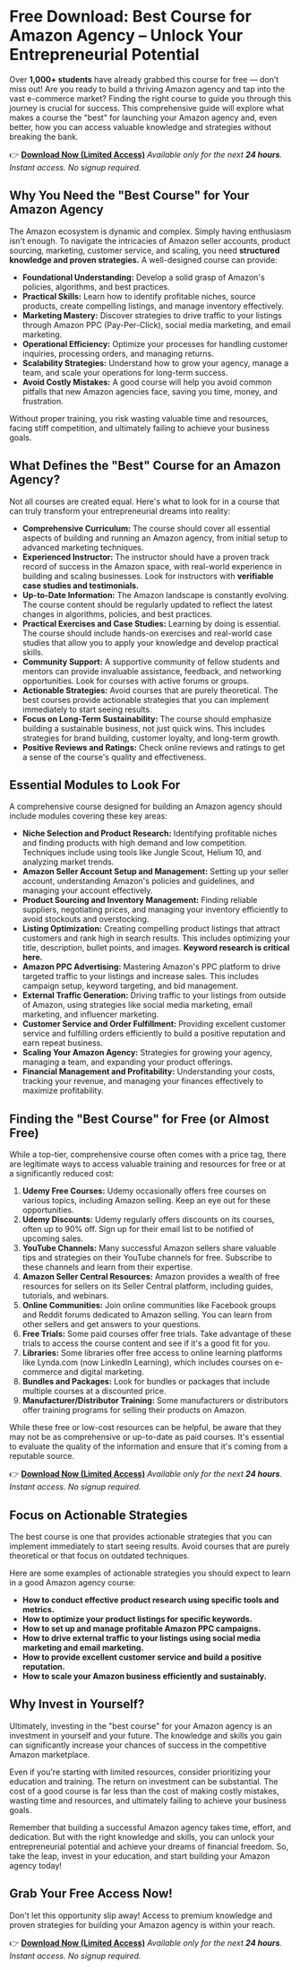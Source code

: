 # Free Download: Best Course for Amazon Agency – Unlock Your Entrepreneurial Potential

Over **1,000+ students** have already grabbed this course for free — don’t miss out!
Are you ready to build a thriving Amazon agency and tap into the vast e-commerce market? Finding the right course to guide you through this journey is crucial for success. This comprehensive guide will explore what makes a course the "best" for launching your Amazon agency and, even better, how you can access valuable knowledge and strategies without breaking the bank.

👉 [**Download Now (Limited Access)**](https://udemywork.com/best-course-for-amazon-agency)
_Available only for the next **24 hours**. Instant access. No signup required._

## Why You Need the "Best Course" for Your Amazon Agency

The Amazon ecosystem is dynamic and complex. Simply having enthusiasm isn't enough. To navigate the intricacies of Amazon seller accounts, product sourcing, marketing, customer service, and scaling, you need **structured knowledge and proven strategies.** A well-designed course can provide:

*   **Foundational Understanding:** Develop a solid grasp of Amazon's policies, algorithms, and best practices.
*   **Practical Skills:** Learn how to identify profitable niches, source products, create compelling listings, and manage inventory effectively.
*   **Marketing Mastery:** Discover strategies to drive traffic to your listings through Amazon PPC (Pay-Per-Click), social media marketing, and email marketing.
*   **Operational Efficiency:** Optimize your processes for handling customer inquiries, processing orders, and managing returns.
*   **Scalability Strategies:** Understand how to grow your agency, manage a team, and scale your operations for long-term success.
*   **Avoid Costly Mistakes:** A good course will help you avoid common pitfalls that new Amazon agencies face, saving you time, money, and frustration.

Without proper training, you risk wasting valuable time and resources, facing stiff competition, and ultimately failing to achieve your business goals.

## What Defines the "Best" Course for an Amazon Agency?

Not all courses are created equal. Here's what to look for in a course that can truly transform your entrepreneurial dreams into reality:

*   **Comprehensive Curriculum:** The course should cover all essential aspects of building and running an Amazon agency, from initial setup to advanced marketing techniques.
*   **Experienced Instructor:** The instructor should have a proven track record of success in the Amazon space, with real-world experience in building and scaling businesses. Look for instructors with **verifiable case studies and testimonials.**
*   **Up-to-Date Information:** The Amazon landscape is constantly evolving. The course content should be regularly updated to reflect the latest changes in algorithms, policies, and best practices.
*   **Practical Exercises and Case Studies:** Learning by doing is essential. The course should include hands-on exercises and real-world case studies that allow you to apply your knowledge and develop practical skills.
*   **Community Support:** A supportive community of fellow students and mentors can provide invaluable assistance, feedback, and networking opportunities. Look for courses with active forums or groups.
*   **Actionable Strategies:** Avoid courses that are purely theoretical. The best courses provide actionable strategies that you can implement immediately to start seeing results.
*   **Focus on Long-Term Sustainability:** The course should emphasize building a sustainable business, not just quick wins. This includes strategies for brand building, customer loyalty, and long-term growth.
*   **Positive Reviews and Ratings:** Check online reviews and ratings to get a sense of the course's quality and effectiveness.

## Essential Modules to Look For

A comprehensive course designed for building an Amazon agency should include modules covering these key areas:

*   **Niche Selection and Product Research:** Identifying profitable niches and finding products with high demand and low competition. Techniques include using tools like Jungle Scout, Helium 10, and analyzing market trends.
*   **Amazon Seller Account Setup and Management:** Setting up your seller account, understanding Amazon's policies and guidelines, and managing your account effectively.
*   **Product Sourcing and Inventory Management:** Finding reliable suppliers, negotiating prices, and managing your inventory efficiently to avoid stockouts and overstocking.
*   **Listing Optimization:** Creating compelling product listings that attract customers and rank high in search results. This includes optimizing your title, description, bullet points, and images. **Keyword research is critical here.**
*   **Amazon PPC Advertising:** Mastering Amazon's PPC platform to drive targeted traffic to your listings and increase sales. This includes campaign setup, keyword targeting, and bid management.
*   **External Traffic Generation:** Driving traffic to your listings from outside of Amazon, using strategies like social media marketing, email marketing, and influencer marketing.
*   **Customer Service and Order Fulfillment:** Providing excellent customer service and fulfilling orders efficiently to build a positive reputation and earn repeat business.
*   **Scaling Your Amazon Agency:** Strategies for growing your agency, managing a team, and expanding your product offerings.
*   **Financial Management and Profitability:** Understanding your costs, tracking your revenue, and managing your finances effectively to maximize profitability.

## Finding the "Best Course" for Free (or Almost Free)

While a top-tier, comprehensive course often comes with a price tag, there are legitimate ways to access valuable training and resources for free or at a significantly reduced cost:

1.  **Udemy Free Courses:** Udemy occasionally offers free courses on various topics, including Amazon selling. Keep an eye out for these opportunities.
2.  **Udemy Discounts:** Udemy regularly offers discounts on its courses, often up to 90% off. Sign up for their email list to be notified of upcoming sales.
3.  **YouTube Channels:** Many successful Amazon sellers share valuable tips and strategies on their YouTube channels for free. Subscribe to these channels and learn from their expertise.
4.  **Amazon Seller Central Resources:** Amazon provides a wealth of free resources for sellers on its Seller Central platform, including guides, tutorials, and webinars.
5.  **Online Communities:** Join online communities like Facebook groups and Reddit forums dedicated to Amazon selling. You can learn from other sellers and get answers to your questions.
6.  **Free Trials:** Some paid courses offer free trials. Take advantage of these trials to access the course content and see if it's a good fit for you.
7.  **Libraries:** Some libraries offer free access to online learning platforms like Lynda.com (now LinkedIn Learning), which includes courses on e-commerce and digital marketing.
8.  **Bundles and Packages:** Look for bundles or packages that include multiple courses at a discounted price.
9.  **Manufacturer/Distributor Training:** Some manufacturers or distributors offer training programs for selling their products on Amazon.

While these free or low-cost resources can be helpful, be aware that they may not be as comprehensive or up-to-date as paid courses. It's essential to evaluate the quality of the information and ensure that it's coming from a reputable source.

👉 [**Download Now (Limited Access)**](https://udemywork.com/best-course-for-amazon-agency)
_Available only for the next **24 hours**. Instant access. No signup required._

## Focus on Actionable Strategies

The best course is one that provides actionable strategies that you can implement immediately to start seeing results. Avoid courses that are purely theoretical or that focus on outdated techniques.

Here are some examples of actionable strategies you should expect to learn in a good Amazon agency course:

*   **How to conduct effective product research using specific tools and metrics.**
*   **How to optimize your product listings for specific keywords.**
*   **How to set up and manage profitable Amazon PPC campaigns.**
*   **How to drive external traffic to your listings using social media marketing and email marketing.**
*   **How to provide excellent customer service and build a positive reputation.**
*   **How to scale your Amazon business efficiently and sustainably.**

## Why Invest in Yourself?

Ultimately, investing in the "best course" for your Amazon agency is an investment in yourself and your future. The knowledge and skills you gain can significantly increase your chances of success in the competitive Amazon marketplace.

Even if you're starting with limited resources, consider prioritizing your education and training. The return on investment can be substantial. The cost of a good course is far less than the cost of making costly mistakes, wasting time and resources, and ultimately failing to achieve your business goals.

Remember that building a successful Amazon agency takes time, effort, and dedication. But with the right knowledge and skills, you can unlock your entrepreneurial potential and achieve your dreams of financial freedom. So, take the leap, invest in your education, and start building your Amazon agency today!

## Grab Your Free Access Now!

Don't let this opportunity slip away! Access to premium knowledge and proven strategies for building your Amazon agency is within your reach.

👉 [**Download Now (Limited Access)**](https://udemywork.com/best-course-for-amazon-agency)
_Available only for the next **24 hours**. Instant access. No signup required._
